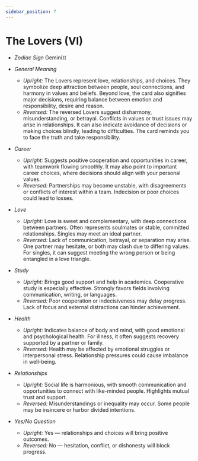 ```yaml
---
sidebar_position: 7
---
```


# The Lovers (VI)

- *Zodiac Sign* Gemini♊️
- *General Meaning*
  - *Upright:* The Lovers represent love, relationships, and choices. They symbolize deep attraction between people, soul connections, and harmony in values and beliefs. Beyond love, the card also signifies major decisions, requiring balance between emotion and responsibility, desire and reason.
  - *Reversed:* The reversed Lovers suggest disharmony, misunderstanding, or betrayal. Conflicts in values or trust issues may arise in relationships. It can also indicate avoidance of decisions or making choices blindly, leading to difficulties. The card reminds you to face the truth and take responsibility.
- *Career*
  - *Upright:* Suggests positive cooperation and opportunities in career, with teamwork flowing smoothly. It may also point to important career choices, where decisions should align with your personal values.
  - *Reversed:* Partnerships may become unstable, with disagreements or conflicts of interest within a team. Indecision or poor choices could lead to losses.
- *Love*
  - *Upright:* Love is sweet and complementary, with deep connections between partners. Often represents soulmates or stable, committed relationships. Singles may meet an ideal partner.
  - *Reversed:* Lack of communication, betrayal, or separation may arise. One partner may hesitate, or both may clash due to differing values. For singles, it can suggest meeting the wrong person or being entangled in a love triangle.
- *Study*
  - *Upright:* Brings good support and help in academics. Cooperative study is especially effective. Strongly favors fields involving communication, writing, or languages.
  - *Reversed:* Poor cooperation or indecisiveness may delay progress. Lack of focus and external distractions can hinder achievement.
- *Health*
  - *Upright:* Indicates balance of body and mind, with good emotional and psychological health. For illness, it often suggests recovery supported by a partner or family.
  - *Reversed:* Health may be affected by emotional struggles or interpersonal stress. Relationship pressures could cause imbalance in well-being.
- *Relationships*
  - *Upright:* Social life is harmonious, with smooth communication and opportunities to connect with like-minded people. Highlights mutual trust and support.
  - *Reversed:* Misunderstandings or inequality may occur. Some people may be insincere or harbor divided intentions.

- *Yes/No Question*
  - *Upright:* Yes — relationships and choices will bring positive outcomes.
  - *Reversed:* No — hesitation, conflict, or dishonesty will block progress.
